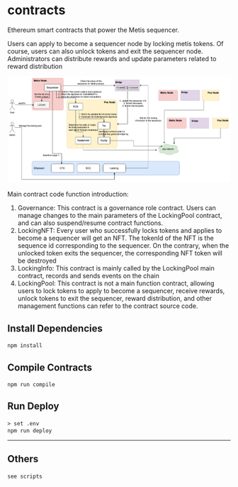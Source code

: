 # contracts
Ethereum smart contracts that power the Metis sequencer.

Users can apply to become a sequencer node by locking metis tokens. Of course, users can also unlock tokens and exit the sequencer node. Administrators can distribute rewards and update parameters related to reward distribution

![This is the overall structure diagram](/images/metis_arch.png)

Main contract code function introduction:
1. Governance: This contract is a governance role contract. Users can manage changes to the main parameters of the LockingPool contract, and can also suspend/resume contract functions.
2. LockingNFT: Every user who successfully locks tokens and applies to become a sequencer will get an NFT. The tokenId of the NFT is the sequence id corresponding to the sequencer. On the contrary, when the unlocked token exits the sequencer, the corresponding NFT token will be destroyed
2. LockingInfo: This contract is mainly called by the LockingPool main contract, records and sends events on the chain
3. LockingPool: This contract is not a main function contract, allowing users to lock tokens to apply to become a sequencer, receive rewards, unlock tokens to exit the sequencer, reward distribution, and other management functions can refer to the contract source code.

## Install Dependencies
```
npm install
```

## Compile Contracts
```
npm run compile
```

## Run Deploy
```
> set .env
npm run deploy
```
****
## Others
```
see scripts
```